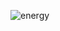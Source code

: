 
![energy](https://user-images.githubusercontent.com/116736363/232335860-cb2dec50-7d32-40d7-99fc-1263dfdd15f3.png)
